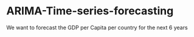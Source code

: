 # ARIMA-Time-series-forecasting

We want to forecast the GDP per Capita per country for the next 6 years 
